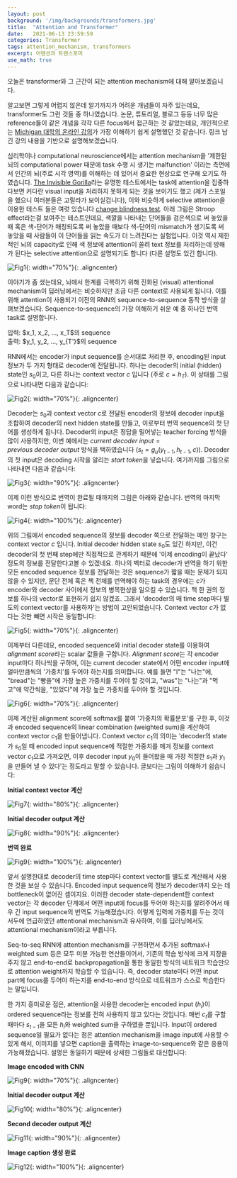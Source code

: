 ```yaml
---
layout: post
background: '/img/backgrounds/transformers.jpg'
title:  "Attention and Transformer"
date:   2021-06-13 23:59:59
categories: Transformer
tags: attention_mechanism, transformers
excerpt: 어텐션과 트랜스포머
use_math: true
---
```

오늘은 transformer와 그 근간이 되는 attention mechanism에 대해 알아보겠습니다.

알고보면 그렇게 어렵지 않은데 알기까지가 어려운 개념들이 자주 있는데요, transformer도 그런 것들 중 하나였습니다.
논문, 튜토리얼, 블로그 등등 너무 많은 reference들이 같은 개념을 각각 다른 focus에서 접근하는 것 같았는데요, 개인적으로는 [Michigan 대학의 온라인 강의](https://youtu.be/YAgjfMR9R_M)가 가장 이해하기 쉽게 설명했던 것 같습니다. 링크 남긴 강의 내용을 기반으로 설명해보겠습니다.<br/>


심리학이나 computational neuroscience에서는 attention mechanism을 '제한된 뇌의 computational power 때문에 task 수행 시 생기는 malfunction' 이라는 측면에서 인간의 뇌(주로 시각 영역)를 이해하는 데 있어서 중요한 현상으로 연구해 오기도 하였습니다. [The Invisible Gorilla](https://youtu.be/vJG698U2Mvo)라는 유명한 테스트에서는 task에 attention을 집중하다보면 커다란 visual input을 처리하지 못하게 되는 것을 보이기도 했고 (제가 스포일을 했으니 여러분들은 고릴라가 보이실겁니다), 이와 비슷하게 selective attention을 이용한 테스트 들은 여럿 있습니다 [change blindness test](https://youtu.be/_bnnmWYI0lM). 아래 그림은 Stroop effect라는걸 보여주는 테스트인데요, 색깔을 나타내는 단어들을 검은색으로 써 놓았을 때 혹은 색-단어가 매칭되도록 써 놓았을 때보다 색-단어의 mismatch가 생기도록 써 놓았을 때 사람들이 이 단어들을 읽는 속도가 더 느려진다는 실험입니다. 이것 역시 제한적인 뇌의 capacity로 인해 색 정보에 attention이 쏠려 text 정보를 처리하는데 방해가 된다는 selective attention으로 설명되기도 합니다 (다른 설명도 있긴 합니다).

![Fig1](https://tildacorp.github.io/img/stroop_test.jpg "Stroop Test"){: width="70%"}{: .aligncenter}


이야기가 좀 샜는데요, 뇌에서 한계를 극복하기 위해 진화된 (visual) attentional mechanism이 딥러닝에서는 비슷하지만 조금 다른 context로 사용되게 됩니다. 이를 위해 attention이 사용되기 이전의 RNN의 sequence-to-sequence 동작 방식을 살펴보겠습니다. Sequence-to-sequence의 가장 이해하기 쉬운 예 중 하나인 번역 task로 설명합니다.
<p>
입력: $x_1, x_2, ..., x_T$의 sequence<br />
출력: $y_1, y_2, ..., y_{T'}$의 sequence
</p>

RNN에서는 encoder가 input sequence를 순서대로 처리한 후, encoding된 input 정보가 두 가지 형태로 decoder에 전달됩니다. 하나는 decoder의 initial (hidden) state인 $s_0$이고, 다른 하나는 context vector $c$ 입니다 (주로 $c = h_T$). 이 상태를 그림으로 나타내면 다음과 같습니다:<br />
<!--<p>Encoder: $h_t = f_w(x_t, h_{t-1})$</p>-->
![Fig2](https://tildacorp.github.io/img/seq2seq_rnn_step1.PNG "Seq-to-seq with RNN (after encoding)"){: width="70%"}{: .aligncenter}

Decoder는 $s_0$과 context vector $c$로 전달된 encoder의 정보에 decoder input을 조합하여 decoder의 next hidden state를 만들고, 이로부터 번역 sequence의 첫 단어를 생성하게 됩니다. Decoder의 input은 정답을 밀어넣는 teacher forcing 방식을 많이 사용하지만, 이번 예에서는 $current\ decoder\ input = previous\ decoder\ output$ 방식을 택하였습니다 ($s_t = g_u(y_{t-1}, h_{t-1}, c)$). Decoder의 첫 input은 decoding 시작을 알리는 $start\ token$을 넣습니다. 여기까지를 그림으로 나타내면 다음과 같습니다:<br />

![Fig3](https://tildacorp.github.io/img/seq2seq_rnn_step2.PNG "Seq-to-seq with RNN (after decoding the first word)"){: width="90%"}{: .aligncenter}

이제 이런 방식으로 번역이 완료될 때까지의 그림은 아래와 같습니다. 번역의 마지막 word는 $stop\ token$이 됩니다:<br />

![Fig4](https://tildacorp.github.io/img/seq2seq_rnn_step3.PNG "Seq-to-seq with RNN (translation completion)"){: width="100%"}{: .aligncenter}

위의 그림에서 encoded sequence의 정보를 decoder 쪽으로 전달하는 메인 창구는 context vector $c$ 입니다. Initial decoder hidden state $s_0$도 있긴 하지만, 이건 decoder의 첫 번째 step에만 직접적으로 관계하기 때문에 '이제 encoding이 끝났다' 정도의 정보를 전달한다고볼 수 있겠네요. 하나의 벡터로 decoder가 번역을 하기 위한 모든 encoded sequence 정보를 전달하는 것은 sequence가 짧을 때는 문제가 되지 않을 수 있지만, 문단 전체 혹은 책 전체를 번역해야 하는 task의 경우에는 $c$가 encoder와 decoder 사이에서 정보의 병목현상을 일으킬 수 있습니다. 책 한 권의 정보를 하나의 vector로 표현하기 쉽지 않겠죠. 그래서 'decoder의 매 time step마다 별도의 context vector를 사용하자'는 방법이 고안되었습니다. Context vector $c$가 없다는 것만 빼면 시작은 동일합니다:<br />

![Fig5](https://tildacorp.github.io/img/seq2seq_rnn_attention_step1.PNG "Seq-to-seq with RNN and Attention (after encoding)"){: width="70%"}{: .aligncenter}


이제부터 다른데요, encoded sequence와 initial decoder state를 이용하여 $alignment\ score$라는 scalar 값들을 구합니다. $Alignment\ score$는 각 encoder input마다 하나씩을 구하며, 이는 current decoder state에서 어떤 encoder input에 얼마만큼씩의 '가중치'를 두어야 하는지를 의미합니다. 예를 들면 "I"는 "나는"에, "bread"는 "빵을"에 가장 높은 가중치를 두어야 할 것이고, "was"는 "나는"과 "먹고"에 약간씩을, "있었다"에 가장 높은 가중치를 두어야 할 것입니다.<br />

![Fig6](https://tildacorp.github.io/img/seq2seq_rnn_attention_step2.PNG "Seq-to-seq with RNN and Attention (alignment scores))"){: width="70%"}{: .aligncenter}


이제 계산된 alignment score에 softmax를 붙여 '가중치의 확률분포'를 구한 후, 이것과 encoded sequence의 linear combination (weighted sum)을 계산하여 context vector $c_1$을 만들어냅니다. Context vector $c_1$의 의미는 'decoder의 state가 $s_0$일 때 encoded input sequence에 적절한 가중치를 매겨 정보를 context vector $c_1$으로 가져오면, 이후 decoder input $y_0$이 들어왔을 때 가장 적절한 $s_1$과 $y_1$을 만들어 낼 수 있다'는 정도라고 말할 수 있습니다. 글보다는 그림이 이해하기 쉽습니다:<br />
<p><b>Initial context vector 계산</b></p>

![Fig7](https://tildacorp.github.io/img/seq2seq_rnn_attention_step3.PNG "Seq-to-seq with RNN and Attention (context vector))"){: width="80%"}{: .aligncenter}

<p><b>Initial decoder output 계산</b></p>

![Fig8](https://tildacorp.github.io/img/seq2seq_rnn_attention_step4.PNG "Seq-to-seq with RNN and Attention (first decoder output))"){: width="90%"}{: .aligncenter}

<p><b>번역 완료</b></p>

![Fig9](https://tildacorp.github.io/img/seq2seq_rnn_attention_step5.PNG "Seq-to-seq with RNN and Attention (translation completion))"){: width="100%"}{: .aligncenter}

앞서 설명한대로 decoder의 time step마다 context vector를 별도로 계산해서 사용한 것을 보실 수 있습니다. Encoded input sequence의 정보가 decoder까지 오는 데 bottleneck이 없어진 셈이지요. 이러한 decoder state-dependent한 context vector는 각 decoder 단계에서 어떤 input에 focus를 두어야 하는지를 알려주어서 매우 긴 input sequence의 번역도 가능해졌습니다. 이렇게 입력에 가중치를 두는 것이 서두에 언급하였던 attentional mechanism과 유사하여, 이를 딥러닝에서도 attentional mechanism이라고 부릅니다.<br />

Seq-to-seq RNN에 attention mechanism을 구현하면서 추가된 softmax나 weighted sum 등은 모두 미분 가능한 연산들이어서, 기존의 학습 방식에 크게 지장을 주지 않고 end-to-end로 backpropagation을 통한 동일한 방식의 네트워크 학습만으로 attention weight까지 학습할 수 있습니다. 즉, decoder state마다 어떤 input part에 focus를 두어야 하는지를 end-to-end 방식으로 네트워크가 스스로 학습한다는 말입니다.<br />

한 가지 흥미로운 점은, attention을 사용한 decoder는 encoded input ($h_i$)이 ordered sequence라는 정보를 전혀 사용하지 않고 있다는 것입니다. 매번 $c_t$를 구할 때마다 $s_{t-1}$을 모든 $h_i$와 weighted sum을 구하였을 뿐입니다. Input이 ordered sequence일 필요가 없다는 점은 attention mechanism을 image input에 사용할 수 있게 해서, 이미지를 넣으면 caption을 출력하는 image-to-sequence와 같은 응용이 가능해졌습니다. 설명은 동일하기 때문에 상세한 그림들로 대신합니다:<br />

<p><b>Image encoded with CNN</b></p>

![Fig9](https://tildacorp.github.io/img/img2sec_attention_step1.PNG "Img-2-seq with CNN and Attention (after encoding))"){: width="70%"}{: .aligncenter}

<p><b>Initial decoder output 계산</b></p>

![Fig10](https://tildacorp.github.io/img/img2sec_attention_step2.PNG "Img-2-seq with CNN and Attention (first decoder output))"){: width="80%"}{: .aligncenter}

<p><b>Second decoder output 계산</b></p>

![Fig11](https://tildacorp.github.io/img/img2sec_attention_step3.PNG "Img-2-seq with CNN and Attention (second decoder output))"){: width="90%"}{: .aligncenter}

<p><b>Image caption 생성 완료</b></p>

![Fig12](https://tildacorp.github.io/img/img2sec_attention_step4.PNG "Img-2-seq with CNN and Attention (caption translation completion))"){: width="100%"}{: .aligncenter}

